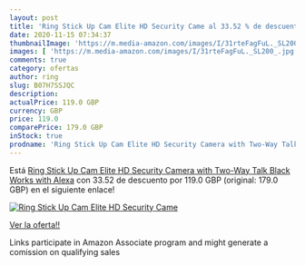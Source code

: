 ```yaml
---
layout: post
title: 'Ring Stick Up Cam Elite HD Security Came al 33.52 % de descuento'
date: 2020-11-15 07:34:37
thumbnailImage: 'https://m.media-amazon.com/images/I/31rteFagFuL._SL200_.jpg'
images: [ 'https://m.media-amazon.com/images/I/31rteFagFuL._SL200_.jpg' ]
comments: true
category: ofertas
author: ring
slug: B07H7SSJQC
description:
actualPrice: 119.0 GBP
currency: GBP
price: 119.0
comparePrice: 179.0 GBP
inStock: true
prodname: 'Ring Stick Up Cam Elite HD Security Camera with Two-Way Talk  Black  Works with Alexa'
---
```


Está [Ring Stick Up Cam Elite HD Security Camera with Two-Way Talk  Black  Works with Alexa](https://www.amazon.co.uk/dp/B07H7SSJQC/?tag=tolees0a-21) con 33.52 de descuento por 119.0 GBP (original: 179.0 GBP) en el siguiente enlace!

[![Ring Stick Up Cam Elite HD Security Came](https://m.media-amazon.com/images/I/31rteFagFuL._SL200_.jpg)](https://www.amazon.co.uk/dp/B07H7SSJQC/?tag=tolees0a-21)

[Ver la oferta!!](https://www.amazon.co.uk/dp/B07H7SSJQC/?tag=tolees0a-21)

Links participate in Amazon Associate program and might generate a comission on qualifying sales


